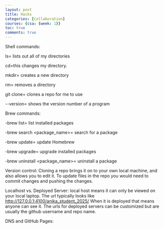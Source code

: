 ```yaml
---
layout: post
title: Hacks
categories: [Collaboration]
courses: {csa: {week: 1}}
toc: true
comments: true
---
```


Shell commands:

ls= lists out all of my directories

cd=this changes my directory.

mkdir= creates a new directory

rm= removes a directory

git clone= clones a repo for me to use

--version= shows the version number of a program

Brew commands:

-brew list= list installed packages

-brew search <package_name>= search for a package

-brew update= update Homebrew

-brew upgrade= upgrade installed packages

-brew uninstall <package_name>= uninstall a package

Version control:
Cloning a repo brings it on to your own local machine, and also allows you to edit it. To update files in the repo you would need to commit changes and pushing the changes.

Localhost vs. Deployed Server:
local host means it can only be viewed on your local laptop. The url typically looks like http://127.0.0.1:4100/anika_student_2025/
When it is deployed that means anyone can see it. The urls for deployed servers can be customized but are usually the github username and repo name.

DNS and GitHub Pages:

